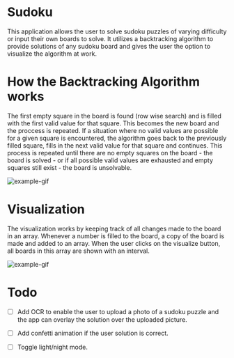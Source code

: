 # Sudoku
This application allows the user to solve sudoku puzzles of varying difficulty or input their own boards to solve. It utilizes a backtracking algorithm to provide solutions of any sudoku board and gives the user the option to visualize the algorithm at work.

# How the Backtracking Algorithm works
The first empty square in the board is found (row wise search) and is filled with the first valid value for that square. This becomes the new board and the proccess is repeated. If a situation where no valid values are possible for a given square is encountered, the algorithm goes back to the previously filled square, fills in the next valid value for that square and continues. This process is repeated until there are no empty squares on the board - the board is solved - or if all possible valid values are exhausted and empty squares still exist - the board is unsolvable.

![example-gif](https://github.com/kumarpit/sudoku/blob/main/gifs/Animation.gif)

# Visualization
The visualization works by keeping track of all changes made to the board in an array. Whenever a number is filled to the board, a copy of the board is made and added to an array. When the user clicks on the visualize button, all boards in this array are shown with an interval.

![example-gif](https://github.com/kumarpit/sudoku/blob/main/gifs/Animation2.gif)

# Todo
- [ ] Add OCR to enable the user to upload a photo of a sudoku puzzle and the app can overlay the solution over the uploaded picture.
- [ ] Add confetti animation if the user solution is correct.
- [ ] Toggle light/night mode.

